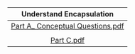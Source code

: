 |                              Understand Encapsulation                |
| :------------------------------------------------------------------------: |
| [Part A_ Conceptual Questions.pdf](https://github.com/user-attachments/files/20002797/Part.A_.Conceptual.Questions.pdf) |
| |
|[Part C.pdf](https://github.com/user-attachments/files/20002810/Part.C.pdf) |

